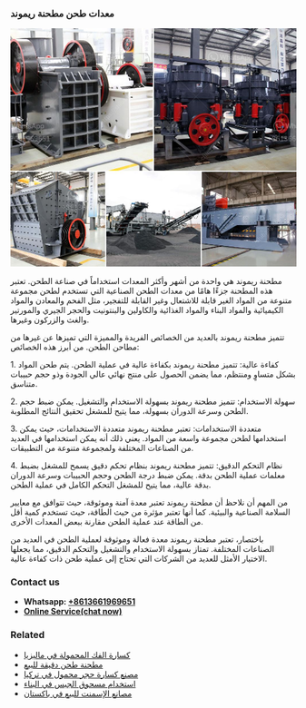 <h3>معدات طحن مطحنة ريموند</h3><img src='1701854251.jpg' alt=''><p>مطحنة ريموند هي واحدة من أشهر وأكثر المعدات استخداماً في صناعة الطحن. تعتبر هذه المطحنة جزءًا هامًا من معدات الطحن الصناعية التي تستخدم لطحن مجموعة متنوعة من المواد الغير قابلة للاشتعال وغير القابلة للتفجير، مثل الفحم والمعادن والمواد الكيميائية والمواد البناء والمواد الغذائية والكاولين والبنتونيت والحجر الجيري والمورتير والغث والزركون وغيرها.</p><p>تتميز مطحنة ريموند بالعديد من الخصائص الفريدة والمميزة التي تميزها عن غيرها من مطاحن الطحن. من أبرز هذه الخصائص:</p><p>1. كفاءة عالية: تتميز مطحنة ريموند بكفاءة عالية في عملية الطحن. يتم طحن المواد بشكل متساوٍ ومنتظم، مما يضمن الحصول على منتج نهائي عالي الجودة وذو حجم حبيبات متناسق.</p><p>2. سهولة الاستخدام: تتميز مطحنة ريموند بسهولة الاستخدام والتشغيل. يمكن ضبط حجم الطحن وسرعة الدوران بسهولة، مما يتيح للمشغل تحقيق النتائج المطلوبة.</p><p>3. متعددة الاستخدامات: تعتبر مطحنة ريموند متعددة الاستخدامات، حيث يمكن استخدامها لطحن مجموعة واسعة من المواد. يعني ذلك أنه يمكن استخدامها في العديد من الصناعات المختلفة ولمجموعة متنوعة من التطبيقات.</p><p>4. نظام التحكم الدقيق: تتميز مطحنة ريموند بنظام تحكم دقيق يسمح للمشغل بضبط معلمات عملية الطحن بدقة. يمكن ضبط درجة الطحن وحجم الحبيبات وسرعة الدوران بدقة عالية، مما يتيح للمشغل التحكم الكامل في عملية الطحن.</p><p>من المهم أن نلاحظ أن مطحنة ريموند تعتبر معدة آمنة وموثوقة، حيث تتوافق مع معايير السلامة الصناعية والبيئية. كما أنها تعتبر مؤثرة من حيث الطاقة، حيث تستخدم كمية أقل من الطاقة عند عملية الطحن مقارنة ببعض المعدات الأخرى.</p><p>باختصار، تعتبر مطحنة ريموند معدة فعالة وموثوقة لعملية الطحن في العديد من الصناعات المختلفة. تمتاز بسهولة الاستخدام والتشغيل والتحكم الدقيق، مما يجعلها الاختيار الأمثل للعديد من الشركات التي تحتاج إلى عملية طحن ذات كفاءة عالية.</p><h3>Contact us</h3><ul><li><strong>Whatsapp:&nbsp;<a href="https://wa.me/8613661969651">+8613661969651</a></strong></li><li><a href="https://swt.shibang-china.com/?git&amp;zhl&amp;معدات طحن مطحنة ريموند"><strong>Online Service(chat now)</strong></a></li></ul><h3>Related</h3><ul><li><a href='كسارة الفك المحمولة في ماليزيا.md'>كسارة الفك المحمولة في ماليزيا</a></li><li><a href='مطحنة طحن دقيقة للبيع.md'>مطحنة طحن دقيقة للبيع</a></li><li><a href='مصنع كسارة حجر محمول في تركيا.md'>مصنع كسارة حجر محمول في تركيا</a></li><li><a href='استخدام مسحوق الجبس في البناء.md'>استخدام مسحوق الجبس في البناء</a></li><li><a href='مصانع الإسمنت للبيع في باكستان.md'>مصانع الإسمنت للبيع في باكستان</a></li></ul>